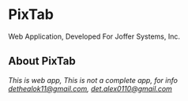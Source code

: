 # PixTab
Web Application, Developed For Joffer Systems, Inc.

## About PixTab
*This is web app, This is not a complete app, for info <dethealok11@gmail.com>, <det.alex0110@gmail.com>*


